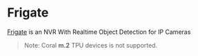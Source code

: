 # Frigate

[Frigate](https://github.com/blakeblackshear/frigate) is an NVR With Realtime Object Detection for IP Cameras

> Note: Coral **m.2** TPU devices is not supported.

